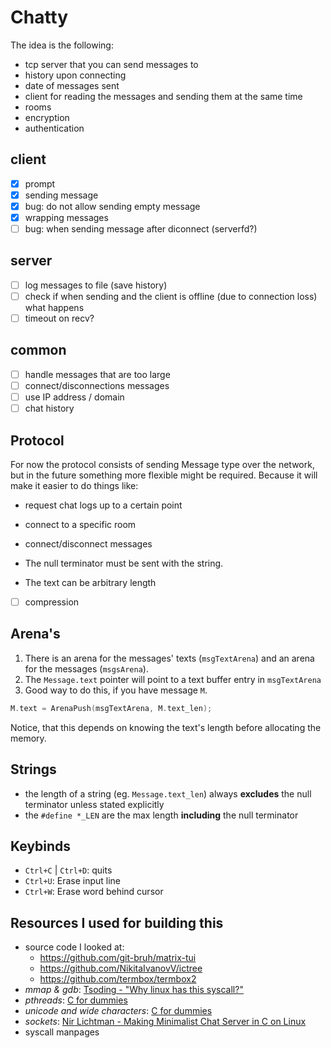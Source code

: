 # Chatty
The idea is the following:
- tcp server that you can send messages to
- history upon connecting
- date of messages sent
- client for reading the messages and sending them at the same time
- rooms
- encryption
- authentication

## client
- [x] prompt
- [x] sending message
- [x] bug: do not allow sending empty message
- [x] wrapping messages
- [ ] bug: when sending message after diconnect (serverfd?)

## server
- [ ] log messages to file (save history)
- [ ] check if when sending and the client is offline (due to connection loss) what happens
- [ ] timeout on recv?

## common
- [ ] handle messages that are too large
- [ ] connect/disconnections messages
- [ ] use IP address / domain
- [ ] chat history

## Protocol
For now the protocol consists of sending Message type over the network, but in the future something
more flexible might be required.  Because it will make it easier to do things like:
- request chat logs up to a certain point
- connect to a specific room
- connect/disconnect messages

- The null terminator must be sent with the string.
- The text can be arbitrary length

- [ ] compression

## Arena's
1. There is an arena for the messages' texts (`msgTextArena`) and an arena for the messages
   (`msgsArena`).
2. The `Message.text` pointer will point to a text buffer entry in `msgTextArena`
3. Good way to do this, if you have message `M`.
```c
M.text = ArenaPush(msgTextArena, M.text_len);
```
Notice, that this depends on knowing the text's length before allocating the memory.

## Strings
- the length of a string (eg. `Message.text_len`) always **excludes** the null terminator unless stated explicitly
- the `#define *_LEN` are the max length **including** the null terminator 

## Keybinds
- `Ctrl+C` | `Ctrl+D`: quits
- `Ctrl+U`: Erase input line
- `Ctrl+W`: Erase word behind cursor


## Resources I used for building this
- source code I looked at:
    - https://github.com/git-bruh/matrix-tui
    - https://github.com/NikitaIvanovV/ictree
    - https://github.com/termbox/termbox2
- *mmap & gdb*: [Tsoding - "Why linux has this syscall?" ](https://youtu.be/sFYFuBzu9Ow?si=CX32IzFVA8OPDZvS)
- *pthreads*: [C for dummies](https://c-for-dummies.com/blog/?p=5365)
- *unicode and wide characters*: [C for dummies](https://c-for-dummies.com/blog/?p=2578)
- *sockets*: [Nir Lichtman - Making Minimalist Chat Server in C on Linux](https://www.youtube.com/watch?v=gGfTjKwLQxY)
- syscall manpages
